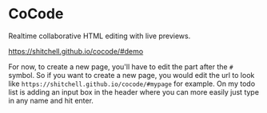 # CoCode

Realtime collaborative HTML editing with live previews.

https://shitchell.github.io/cocode/#demo

For now, to create a new page, you'll have to edit the part after the `#` symbol. So if you want to create a new page, you would edit the url to look like `https://shitchell.github.io/cocode/#mypage` for example. On my todo list is adding an input box in the header where you can more easily just type in any name and hit enter.
